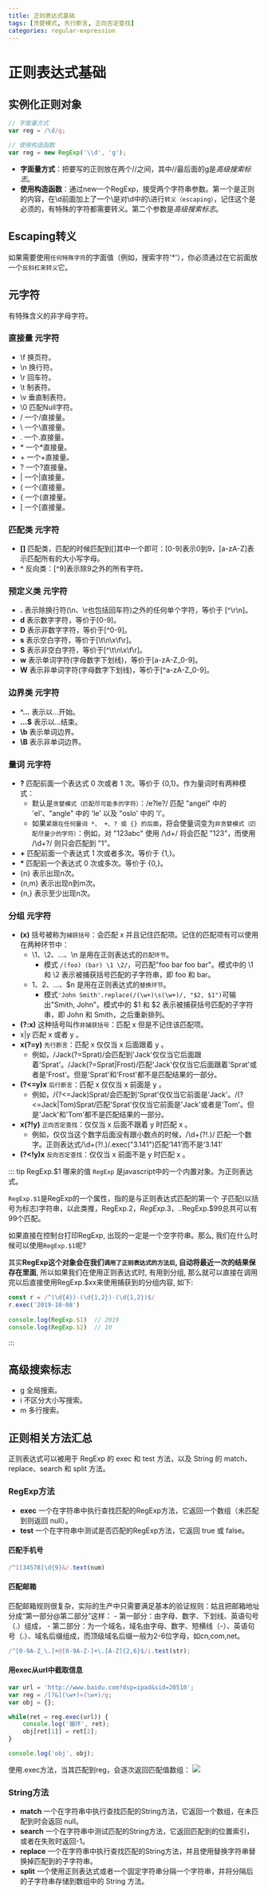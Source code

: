 ```yaml
---
title: 正则表达式基础
tags: [贪婪模式, 先行断言, 正向否定查找]
categories: regular-expression
---
```


# 正则表达式基础

## 实例化正则对象
```js
// 字面量方式
var reg = /\d/g;

// 使用构造函数
var reg = new RegExp('\\d', 'g');
```
- **字面量方式**：把要写的正则放在两个//之间，其中//最后面的g是*高级搜索标志*。
- **使用构造函数**：通过new一个RegExp，接受两个字符串参数。第一个是正则的内容，在\d前面加上了一个\是对\d中的\进行`转义（escaping）`，记住这个是必须的，有特殊的字符都需要转义。第二个参数是*高级搜索标志*。

## Escaping转义

如果需要使用`任何特殊字符`的字面值（例如，搜索字符'*'），你必须通过在它前面放一个`反斜杠来转义`它。

## 元字符

有特殊含义的非字母字符。

### 直接量 元字符

- \f     换页符。
- \n     换行符。
- \r     回车符。
- \t     制表符。
- \v     垂直制表符。
- \0     匹配Null字符。
- \/     一个/直接量。
- \\     一个\直接量。
- \.     一个.直接量。
- \*     一个*直接量。
- \+     一个+直接量。
- \?     一个?直接量。
- \|     一个|直接量。
- \(     一个(直接量。
- \{     一个{直接量。
- \[     一个[直接量。

### 匹配类 元字符

- **[]**    匹配类，匹配的时候匹配到[]其中一个即可：[0-9]表示0到9，[a-zA-Z]表示匹配所有的大小写字母。
- **^** 反向类：[^9]表示除9之外的所有字符。

### 预定义类 元字符

- **.**   表示除换行符(\n、\r也包括回车符)之外的任何单个字符，等价于 [^\r\n]。
- **d**   表示数字字符，等价于[0-9]。
- **D**   表示非数字字符，等价于[^0-9]。
- **s**   表示空白字符，等价于[\t\n\x\f\r]。
- **S**   表示非空白字符，等价于[^\t\n\x\f\r]。
- **w**   表示单词字符(字母数字下划线)，等价于[a-zA-Z_0-9]。
- **W**   表示非单词字符(字母数字下划线)，等价于[^a-zA-Z_0-9]。

### 边界类 元字符

- **^...**  表示以...开始。
- **...$**  表示以...结束。
- **\b**    表示单词边界。
- **\B**    表示非单词边界。

### 量词 元字符

- **?** 匹配前面一个表达式 0 次或者 1 次。等价于 {0,1}。作为量词时有两种模式：
    - 默认是`贪婪模式（匹配尽可能多的字符）`：/e?le?/ 匹配 "angel" 中的 'el'、"angle" 中的 'le' 以及 "oslo' 中的 'l'。
    - 如果`紧跟在任何量词 *、 +、? 或 {} 的后面`，将会使量词变为`非贪婪模式（匹配尽量少的字符）`：例如，对 "123abc" 使用 /\d+/ 将会匹配 "123"，而使用 /\d+?/ 则只会匹配到 "1"。
- **+** 匹配前面一个表达式 1 次或者多次。等价于 {1,}。
- **\***    匹配前一个表达式 0 次或多次。等价于 {0,}。
- {n} 表示出现n次。
- {n,m} 表示出现n到m次。
- {n,} 表示至少出现n次。

### 分组 元字符

- **(x)**   括号被称为`捕获括号`：会匹配 x 并且记住匹配项。记住的匹配项有可以使用在两种环节中：
    - \1、\2、...、\n 是用在正则表达式的`匹配环节`。
        - 模式 `/(foo) (bar) \1 \2/`，可匹配"foo bar foo bar"。模式中的 \1 和 \2 表示被捕获括号匹配的子字符串，即 foo 和 bar。
    - $1、$2、...、$n 是用在正则表达式的`替换环节`。
        - 模式`'John Smith'.replace(/(\w+)\s(\w+)/, "$2, $1")`可输出"Smith, John"。模式中的 $1 和 $2 表示被捕获括号匹配的子字符串，即 John 和 Smith，之后重新排列。
- **(?:x)** 这种括号叫作`非捕获括号`：匹配 x 但是不记住该匹配项。
- x|y 匹配 x 或者 y 。
- **x(?=y)**    `先行断言`：匹配 x 仅仅当 x 后面跟着 y 。
    - 例如，/Jack(?=Sprat)/会匹配到'Jack'仅仅当它后面跟着'Sprat'。/Jack(?=Sprat|Frost)/匹配'Jack'仅仅当它后面跟着'Sprat'或者是'Frost'。但是'Sprat'和'Frost'都不是匹配结果的一部分。
- **(?<=y)x**   `后行断言`：匹配 x 仅仅当 x 前面是 y 。
    - 例如，/(?<=Jack)Sprat/会匹配到'Sprat'仅仅当它前面是'Jack'。/(?<=Jack|Tom)Sprat/匹配'Sprat'仅仅当它前面是'Jack'或者是'Tom'。但是'Jack'和'Tom'都不是匹配结果的一部分。
- **x(?!y)**    `正向否定查找`：仅仅当 x 后面不跟着 y 时匹配 x 。
    - 例如，仅仅当这个数字后面没有跟小数点的时候，/\d+(?!\.)/ 匹配一个数字。正则表达式/\d+(?!\.)/.exec("3.141")匹配‘141’而不是‘3.141’
- **(?<!y)x**   `反向否定查找`：仅仅当 x 前面不是 y 时匹配 x 。

::: tip RegExp.$1 哪来的值
`RegExp` 是javascript中的一个内置对象。为正则表达式。

`RegExp.$1`是RegExp的一个属性，指的是与正则表达式匹配的第一个 子匹配(以括号为标志)字符串，以此类推，RegExp.$2，RegExp.$3，..RegExp.$99总共可以有99个匹配。

如果直接在控制台打印RegExp, 出现的一定是一个空字符串。那么, 我们在什么时候可以使用`RegExp.$1`呢?

其实**RegExp这个对象会在我们`调用了正则表达式的方法后`, 自动将最近一次的结果保存在里面**, 所以如果我们在使用正则表达式时, 有用到分组, 那么就可以直接在调用完以后直接使用RegExp.$xx来使用捕获到的分组内容, 如下:
```js
const r = /^(\d{4})-(\d{1,2})-(\d{1,2})$/
r.exec('2019-10-08')
 
console.log(RegExp.$1)  // 2019
console.log(RegExp.$2)  // 10
```
:::

## 高级搜索标志

- g	全局搜索。
- i	不区分大小写搜索。
- m	多行搜索。

## 正则相关方法汇总

正则表达式可以被用于 RegExp 的 exec 和 test 方法，以及 String 的 match、replace、search 和 split 方法。

### RegExp方法

- **exec**	一个在字符串中执行查找匹配的RegExp方法，它返回一个数组（未匹配到则返回 null）。
- **test**	一个在字符串中测试是否匹配的RegExp方法，它返回 true 或 false。

#### 匹配手机号
```js
/^1[34578]\d{9}&/.text(num)
```

#### 匹配邮箱

匹配邮箱规则很复杂，实际的生产中只需要满足基本的验证规则：姑且把邮箱地址分成“第一部分@第二部分”这样：
    - 第一部分：由字母、数字、下划线、英语句号（.）组成，
    - 第二部分：为一个域名，域名由字母、数字、短横线（-）、英语句号（.）、域名后缀组成，而顶级域名后缀一般为2-6位字母，如cn,com,net。
```js
/^[0-9A-Z_\.]+@[0-9A-Z-]+\.[A-Z]{2,6}$/i.test(str);
```

#### 用exec从url中截取信息
```js
var url = 'http://www.baidu.com?dsp=ipad&sid=20510';
var reg = /[?&](\w+)=(\w+)/g;
var obj = {};

while(ret = reg.exec(url)) {
    console.log('循环', ret);
    obj[ret[1]] = ret[2];
}

console.log('obj', obj);
```

使用.exec方法，当其匹配到reg，会逐次返回匹配值数组：
![](./images/reg-exec.png)

### String方法

- **match** 一个在字符串中执行查找匹配的String方法，它返回一个数组，在未匹配到时会返回 null。
- **search**    一个在字符串中测试匹配的String方法，它返回匹配到的位置索引，或者在失败时返回-1。
- **replace**   一个在字符串中执行查找匹配的String方法，并且使用替换字符串替换掉匹配到的子字符串。
- **split** 一个使用正则表达式或者一个固定字符串分隔一个字符串，并将分隔后的子字符串存储到数组中的 String 方法。

